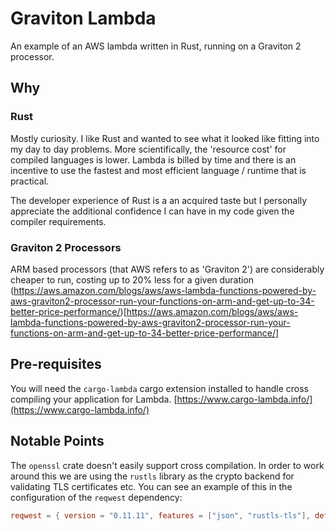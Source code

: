 # Graviton Lambda

An example of an AWS lambda written in Rust, running on a Graviton 2 processor.

## Why

### Rust
Mostly curiosity. I like Rust and wanted to see what it looked like fitting into my day to day problems.
More scientifically, the 'resource cost' for compiled languages is lower. Lambda is billed by time and
there is an incentive to use the fastest and most efficient language / runtime that is practical.

The developer experience of Rust is a an acquired taste but I personally appreciate the additional confidence I 
can have in my code given the compiler requirements.

### Graviton 2 Processors
ARM based processors (that AWS refers to as 'Graviton 2') are considerably cheaper to run, costing up to 20% less for a given duration (https://aws.amazon.com/blogs/aws/aws-lambda-functions-powered-by-aws-graviton2-processor-run-your-functions-on-arm-and-get-up-to-34-better-price-performance/)[https://aws.amazon.com/blogs/aws/aws-lambda-functions-powered-by-aws-graviton2-processor-run-your-functions-on-arm-and-get-up-to-34-better-price-performance/]

## Pre-requisites

You will need the `cargo-lambda` cargo extension installed to handle cross compiling your application for Lambda. [https://www.cargo-lambda.info/](https://www.cargo-lambda.info/)

## Notable Points

The `openssl` crate doesn't easily support cross compilation. In order to work around this we are using the `rustls` library as the crypto backend for validating TLS certificates etc. You can see an example of this
in the configuration of the `reqwest` dependency:

```toml
reqwest = { version = "0.11.11", features = ["json", "rustls-tls"], default-features = false }
```